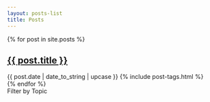 ```yaml
---
layout: posts-list
title: Posts
---
```

<div class="pure-g">
  <div class="posts pure-u-4-5">
    {% for post in site.posts %}
      <div class="post {% if post.layout == 'medium' %}medium{% endif %} {{ post.tags | join }}">
          <h2><a href="{% if post.layout == 'medium' %}{{ post.medium_url }}{% else %}{{ site.baseurl }}{{ post.url }}{% endif %}">{{ post.title }}</a></h2>
          <div>
            <time>{{ post.date | date_to_string | upcase }} </time>{% include post-tags.html %}
          </div>
        </div>
    {% endfor %}
  </div>
  <div class="posts pure-u-1-5">
    <div class="filter-header">Filter by Topic</div>
    <div class="topic-filter">
    </div>
  </div>
</div>
